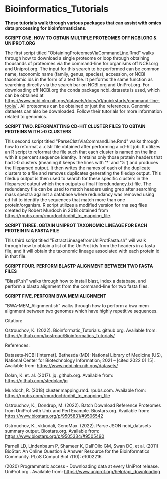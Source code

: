 # Bioinformatics_Tutorials
**These tutorials walk through various packages that can assist with omics data processing for bioinformaticians.**


**SCRIPT ONE. HOW TO OBTAIN MULTIPLE PROTEOMES OFF NCBI.ORG & UNIPROT.ORG**

The first script titled "ObtainingProteomesViaCommandLine.Rmd" walks through how to download a single proteome or loop through obtaining thousands of proteomes via the command-line for organisms off NCBI.org and Uniprot.org.
The input for this search to be performed can be common name, taxonomic name (family, genus, species), accession, or NCBI taxonomic ids in the form of a text file. It performs the same function as searching directly via the search bar on NCBI.org and UniProt.org. For downloading off NCBI.org the conda package ncbi_datasets is used, which can be obtained at https://www.ncbi.nlm.nih.gov/datasets/docs/v1/quickstarts/command-line-tools/ . All proteomes can be obtained or just the references. Genomic datasets can also be downloaded. Follow their tutorials for more information related to genomics.

**SCRIPT TWO. REFORMATTING CD-HIT CLUSTER FILES TO OBTAIN PROTEINS WITH >0 CLUSTERS**

This second script titled "ParseClstrViaCommandLine.Rmd" walks through how to reformat a .clstr file obtained after performing a cd-hit job. It utilizes an R script to reformat the file such that each cluster is named on the line with it's percent sequence identity. It retains only those protein headers that had >0 clusters (meaning it keeps the lines with '*' and '%') and produces the fileparsed output. It then writes the names of each of the duplicate clusters to a file and removes duplicates generating the filedup output. This filedup output is then used to search for these specific clusters in the fileparsed output which then outputs a final fileredundancy.txt file. The redundancy file can be used to match headers using grep after searching mass spectra against a database where redundancy was removed using cd-hit to identify the sequences that match more than one protein/organism. R script utilizes a modified version for rna seq files created by Robert Murdoch in 2018 obtained from https://rpubs.com/rmurdoch/cdhit_to_mapping_file.

**SCRIPT THREE. OBTAIN UNIPROT TAXONOMIC LINEAGE FOR EACH PROTEIN IN A FASTA FILE**

This third script titled "ExtractLineagefromUniProtFasta.sh" will walk through how to obtain a list of the UniProt ids from the headers in a fasta file, and it will obtain the taxonomic lineage associated with each protein id in that file.

**SCRIPT FOUR. PERFORM BLASTP ALIGNMENT BETWEEN TWO FASTA FILES**

"BlastP.sh" walks through how to install blast, index a database, and perform a blastp alignment from the command-line for two fasta files.

**SCRIPT FIVE. PERFORM BWA MEM ALIGNMENT**

"BWA-MEM_Alignment.sh" walks through how to perform a bwa mem alignment between two genomes which have highly repetitive sequences.

Citation:

Ostrouchov, K. (2022). Bioinformatic_Tutorials. github.org. Available from: https://github.com/kostrouc/Bioinformatics_Tutorials/

References: 

Datasets-NCBI [Internet]. Bethesda (MD): National Library of Medicine (US), National Center for Biotechnology Information; 2021 – [cited 2022 01 15]. Available   from: https://www.ncbi.nlm.nih.gov/datasets/

Dolan, K. et. al. (2017). jq. github.org. Available from: https://github.com/stedolan/jq

Murdoch, R. (2018) cluster.mapping.rmd. rpubs.com. Available from: https://rpubs.com/rmurdoch/cdhit_to_mapping_file

Ostrouchov, K., Dondrup, M. (2022). Batch Download Reference Proteomes from UniProt with Unix and Perl Example. Biostars.org. Available from: https://www.biostars.org/p/9505831/#9506542

Ostrouchov, K., vkkodali, GenoMax. (2022). Parse JSON ncbi_datasets summary output. Biostars.org. Available from: https://www.biostars.org/p/9505334/#9505490

Parnell LD, Lindenbaum P, Shameer K, Dall'Olio GM, Swan DC, et al. (2011) BioStar: An Online Question & Answer Resource for the Bioinformatics Community. PLoS Comput Biol 7(10): e1002216.

(2020) Programmatic access - Downloading data at every UniProt release. UniProt.org . Available from: https://www.uniprot.org/help/api_downloading

